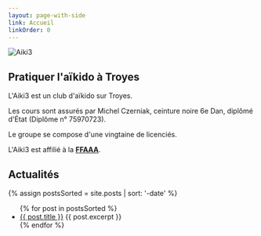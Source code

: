 ```yaml
---
layout: page-with-side
link: Accueil
linkOrder: 0
---
```


<div class="intro-style">
 <div class="intro-style__img">
   <img src="{{ '/assets/logo_aiki3_complete.png' | relative_url }}" alt="Aiki3" />
 </div>
 <div class="intro-style__body">
   <h2>Pratiquer l'aïkido à Troyes</h2>
   <p>L'Aiki3 est un club d'aïkido sur Troyes.</p>
   <p>Les cours sont assurés par Michel Czerniak, ceinture noire 6e Dan, diplômé d'État (Diplôme n° 75970723).</p>
   <p>Le groupe se compose d'une vingtaine de licenciés.</p>
   <p>L'Aiki3 est affilié à la <a href="http://www.aikido.com.fr" target="_blank"><strong>FFAAA</strong></a>.</p>
 </div>
</div>

<!--<a href="http://www.aikido.com.fr" target="_blank">
  ![Fédération Française Aïkido Aïkibudo et Affinitaires]({{ '/assets/logo_ffaaa.jpg' | relative_url }})
</a>

[Tarifs et conditions d'adhésion]({{ 'club' | relative_url }})

<a href="{{ '/assets/triptyque 2010-2011.pdf' | relative_url }}" target="_blank">Tryptique de présentation de l'Aiki3</a>-->

## Actualités

{% assign postsSorted = site.posts | sort: '-date' %}
<ul>
  {% for post in postsSorted %}
    <li>
      <a href="{{ post.url }}">{{ post.title }}</a>
      {{ post.excerpt }}
    </li>
  {% endfor %}
</ul>
